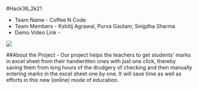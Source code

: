 #Hack36_2k21

*   Team Name - Coffee N Code
*   Team Members - Kshitij Agrawal, Purva Gautam, Snigdha Sharma
*   Demo Video Link - 


<img src="https://github.com/syn2k/Hack36/blob/main/Made-at-Hack-36.png"></img>



##About the Project -
Our project helps the teachers to get students' marks in excel sheet from their handwritten ones with just one click, thereby saving them from long hours of the drudgery of checking and then manually entering marks in the excel sheet one by one. It will save time as well as efforts in this new (online) mode of education.
